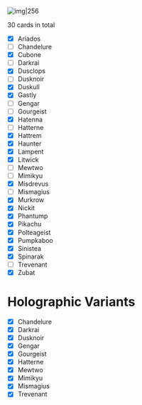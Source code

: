 ![img|256](TrickorTradeBooster.jpg)

30 cards in total

- [x] Ariados
- [ ] Chandelure
- [x] Cubone
- [ ] Darkrai
- [x] Dusclops
- [ ] Dusknoir
- [x] Duskull
- [x] Gastly
- [ ] Gengar
- [ ] Gourgeist
- [x] Hatenna
- [ ] Hatterne
- [x] Hattrem
- [x] Haunter
- [x] Lampent
- [x] Litwick
- [ ] Mewtwo
- [ ] Mimikyu
- [x] Misdrevus
- [ ] Mismagius
- [x] Murkrow
- [x] Nickit
- [x] Phantump
- [x] Pikachu
- [x] Polteageist
- [x] Pumpkaboo
- [x] Sinistea
- [x] Spinarak
- [ ] Trevenant
- [x] Zubat

# Holographic Variants
- [x] Chandelure
- [x] Darkrai
- [x] Dusknoir
- [x] Gengar
- [x] Gourgeist
- [x] Hatterne
- [x] Mewtwo
- [x] Mimikyu
- [x] Mismagius
- [x] Trevenant